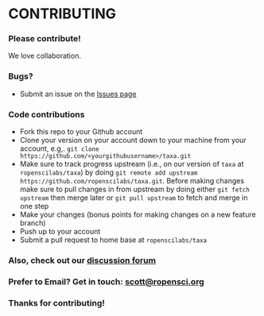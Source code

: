 # CONTRIBUTING #

### Please contribute!

We love collaboration.

### Bugs?

* Submit an issue on the [Issues page](https://github.com/ropenscilabs/taxa/issues)

### Code contributions

* Fork this repo to your Github account
* Clone your version on your account down to your machine from your account, e.g,. `git clone https://github.com/<yourgithubusername>/taxa.git`
* Make sure to track progress upstream (i.e., on our version of `taxa` at `ropenscilabs/taxa`) by doing `git remote add upstream https://github.com/ropenscilabs/taxa.git`. Before making changes make sure to pull changes in from upstream by doing either `git fetch upstream` then merge later or `git pull upstream` to fetch and merge in one step
* Make your changes (bonus points for making changes on a new feature branch)
* Push up to your account
* Submit a pull request to home base at `ropenscilabs/taxa`

### Also, check out our [discussion forum](https://discuss.ropensci.org)

### Prefer to Email? Get in touch: [scott@ropensci.org](mailto:scott@ropensci.org)

### Thanks for contributing!
